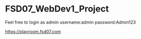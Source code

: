 # FSD07_WebDev1_Project


Feel free to login as admin
username:admin
password:Admin123


https://playroom.fsd07.com


